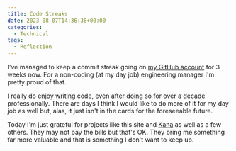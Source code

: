 ```yaml
---
title: Code Streaks
date: 2023-08-07T14:36:36+00:00
categories:
  - Technical
tags:
  - Reflection
---
```


I've managed to keep a commit streak going on [my GitHub account][1] for 3 weeks now. For a non-coding (at my day job) engineering manager I'm pretty proud of that.

I really do enjoy writing code, even after doing so for over a decade professionally. There are days I think I would like to do more of it for my day job as well but, alas, it just isn't in the cards for the foreseeable future.

Today I'm just grateful for projects like this site and [Kana][2] as well as a few others. They may not pay the bills but that's OK. They bring me something far more valuable and that is something I don't want to keep up.

 [1]: https://github.com/ChrisWiegman
 [2]: https://github.com/ChrisWiegman/kana/